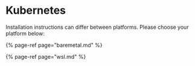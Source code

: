 # Kubernetes

Installation instructions can differ between platforms. Please choose your platform below:

{% page-ref page="baremetal.md" %}

{% page-ref page="wsl.md" %}

